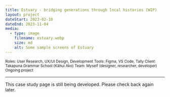 ```yaml
---
title: Estuary - bridging generations through local histories (WIP)
layout: project
dateStart: 2023-02-10
dateEnd: 2023-11-04
media:
  - type: image
    filename: estuary.webp
    size: md
    alt: Some sample screens of Estuary
---
```


<small>Roles: User Research, UX/UI Design, Development
Tools: Figma, VS Code, Tally
Client: Takapuna Grammar School (Kāhui Ako)
Team: Myself (designer, researcher, developer)
Ongoing project</small>

---


This case study page is still being developed. Please check back again later.

<!--div class="overview">
<h3>Summary</h3>

Estuary is an new web app that empowers students to preserve and share their family's local histories. By uploading audio recordings of elder family members, students can create a decentralized, accessible archive of oral narratives. With QR codes linking to these priceless stories, Estuary fosters intergenerational connections and enriches the school histories curriculum, while celebrating the unique heritage of local communities.

</div>

<br><br>
---
<br><br>

<h3>Introduction</h3>

Takapuna Grammar School has been exploring ways to use technology to assist schools in the local community in adapting to upcoming changes to the school histories curriculum. The focus has been on incorporating local histories and oral narratives from older generations related to students. To address this need, the Estuary project was initiated as a simple web app, allowing students to upload and share their family's local histories.

<br><br>
---
<br><br>

<h3>Objective</h3>

The primary objective of the Estuary project was to create an accessible platform for students to collect and share oral histories from their families, making them a part of the decentralised web using [IPFS](https://ipfs.io). In choosing a decentralised method of storage and delivery, it would address any possibility of [link rot](https://en.wikipedia.org/wiki/Link_rot) which many existing digital archives face. All users need is the permanent content identifier (CID) of any uploaded file, and they can retrieve this from any other IPFS gateway.

By generating QR codes for the uploaded content, these histories could be shared and made accessible to others within the community. We wanted to quickly build a working prototype ahead of the local schools Kāhui Ako conference, so that it may be presented and tested there with students and staff from the local area.

<br><br>
---
<br><br>

<h3>Research & Development</h3>

The research for the Estuary project was conducted through in-person consultations with teachers at Takapuna Grammar School and neighboring schools, including Belmont Intermediate and Vauxhall Primary. Insights and feedback from these conversations informed the development of the web app.

The research findings highlighted the need for a user-friendly platform that was easy to navigate for students and their families. The predominant user demographic would consist of young children, some from primary to intermediate age, using Estuary as part of their school work, so it would need to be accessible with them in mind. 

Additionally, it was important to ensure that the only students and staff from the Kāhui Ako schools could sign up and use the site. If there was no authentication in place, it is highly likely for bad actors to try and abuse the service. This would also allow for some gathering of metadata to see the total registered user count of Estuary, with finer analytics of the service handled with something like [Matomo](https://matomo.org).

<br><br>
---
<br><br>

<h3>Implementation</h3>

Based on the research findings, a minimum viable product (MVP) of the Estuary web app was developed. The MVP allowed students to:

- Upload audio recordings of their family members recounting their local histories
- Store the uploaded content on IPFS, ensuring a decentralized and secure storage system
- Generate QR codes for each uploaded history, enabling easy sharing and discovery

[Infura](https://infura.io) was chosen to provide the IPFS storage and delivery infrastructure due to its low cost and stability, while [Vercel] was chosen for deploying the app itself and handling environment variables.  

<br><br>
---
<br><br>

<h3>Testing & Iteration</h3>

The Estuary web app is currently in the testing phase, with students using the platform to identify any pain points or areas for improvement. The testing process involves:

- Students uploading audio recordings of their family members' local histories
- Teachers and students using the QR codes to access and listen to the uploaded content
- Gathering feedback from students, teachers, and families using qualitative and quantitative methods on the usability and functionality of the platform
- Based on the feedback gathered, making necessary improvements and iterations to Estuary, enhancing the user experience and better serving the needs of the local community.

<br><br>
---
<br><br>

<h3>Conclusion</h3>

The Estuary project aims to empower students to preserve and share their local histories through a simple and user-friendly web app. By engaging with the community and iterating based on user feedback, the project team seeks to create a valuable resource that will not only enrich the school histories curriculum but also strengthen the bond between generations and communities. -->





